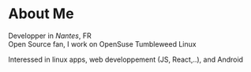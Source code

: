 # About Me

Developper in *Nantes*, FR <br>
Open Source fan, I work on OpenSuse Tumbleweed Linux

Interessed in linux apps, web developpement (JS, React,..), and Android
